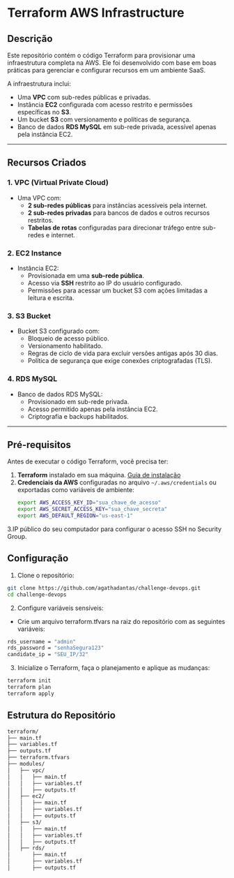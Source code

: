 # **Terraform AWS Infrastructure**

## **Descrição**
Este repositório contém o código Terraform para provisionar uma infraestrutura completa na AWS. Ele foi desenvolvido com base em boas práticas para gerenciar e configurar recursos em um ambiente SaaS. 

A infraestrutura inclui:
- Uma **VPC** com sub-redes públicas e privadas.
- Instância **EC2** configurada com acesso restrito e permissões específicas no **S3**.
- Um bucket **S3** com versionamento e políticas de segurança.
- Banco de dados **RDS MySQL** em sub-rede privada, acessível apenas pela instância EC2.

---

## **Recursos Criados**

### **1. VPC (Virtual Private Cloud)**
- Uma VPC com:
  - **2 sub-redes públicas** para instâncias acessíveis pela internet.
  - **2 sub-redes privadas** para bancos de dados e outros recursos restritos.
  - **Tabelas de rotas** configuradas para direcionar tráfego entre sub-redes e internet.

### **2. EC2 Instance**
- Instância EC2:
  - Provisionada em uma **sub-rede pública**.
  - Acesso via **SSH** restrito ao IP do usuário configurado.
  - Permissões para acessar um bucket S3 com ações limitadas a leitura e escrita.

### **3. S3 Bucket**
- Bucket S3 configurado com:
  - Bloqueio de acesso público.
  - Versionamento habilitado.
  - Regras de ciclo de vida para excluir versões antigas após 30 dias.
  - Política de segurança que exige conexões criptografadas (TLS).

### **4. RDS MySQL**
- Banco de dados RDS MySQL:
  - Provisionado em sub-rede privada.
  - Acesso permitido apenas pela instância EC2.
  - Criptografia e backups habilitados.

---

## **Pré-requisitos**

Antes de executar o código Terraform, você precisa ter:
1. **Terraform** instalado em sua máquina. [Guia de instalação](https://developer.hashicorp.com/terraform/tutorials/aws-get-started/install-cli)
2. **Credenciais da AWS** configuradas no arquivo `~/.aws/credentials` ou exportadas como variáveis de ambiente:
   ```bash
   export AWS_ACCESS_KEY_ID="sua_chave_de_acesso"
   export AWS_SECRET_ACCESS_KEY="sua_chave_secreta"
   export AWS_DEFAULT_REGION="us-east-1"
3.IP público do seu computador para configurar o acesso SSH no Security Group.

## **Configuração**

1. Clone o repositório:
```bash
git clone https://github.com/agathadantas/challenge-devops.git
cd challenge-devops
```
2. Configure variáveis sensíveis:
  - Crie um arquivo terraform.tfvars na raiz do repositório com as seguintes variáveis:
```bash
rds_username = "admin"
rds_password = "senhaSegura123"
candidate_ip = "SEU_IP/32"
```
3. Inicialize o Terraform, faça o planejamento e aplique as mudanças:
```bash
terraform init
terraform plan
terraform apply
```

## **Estrutura do Repositório**
```bash
terraform/
├── main.tf
├── variables.tf
├── outputs.tf
├── terraform.tfvars
├── modules/
│   ├── vpc/
│   │   ├── main.tf
│   │   ├── variables.tf
│   │   ├── outputs.tf
│   ├── ec2/    
│   │   ├── main.tf
│   │   ├── variables.tf
│   │   ├── outputs.tf
│   ├── s3/
│   │   ├── main.tf
│   │   ├── variables.tf
│   │   ├── outputs.tf
│   ├── rds/
│       ├── main.tf
│       ├── variables.tf
│       ├── outputs.tf
```

